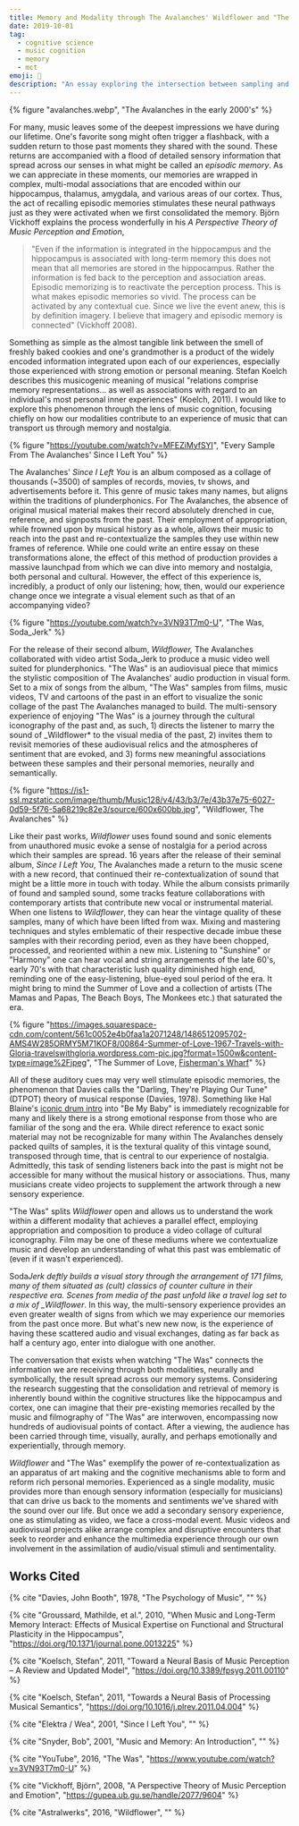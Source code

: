 ```yaml
---
title: Memory and Modality through The Avalanches' Wildflower and "The Was"
date: 2019-10-01
tag:
  - cognitive science
  - music cognition
  - memory
  - mct
emoji: 🌼
description: "An essay exploring the intersection between sampling and nostalgia in The Avalanches"
---
```


{% figure "avalanches.webp", "The Avalanches in the early 2000's" %}

For many, music leaves some of the deepest impressions we have during our lifetime. One's favorite song might often trigger a flashback, with a sudden return to those past moments they shared with the sound. These returns are accompanied with a flood of detailed sensory information that spread across our senses in what might be called an _episodic memory_. As we can appreciate in these moments, our memories are wrapped in complex, multi-modal associations that are encoded within our hippocampus, thalamus, amygdala, and various areas of our cortex. Thus, the act of recalling episodic memories stimulates these neural pathways just as they were activated when we first consolidated the memory. Björn Vickhoff explains the process wonderfully in his _A Perspective Theory of Music Perception and Emotion_,

> "Even if the information is integrated in the hippocampus and the hippocampus is associated with long-term memory this does not mean that all memories are stored in the hippocampus. Rather the information is fed back to the perception and association areas. Episodic memorizing is to reactivate the perception process. This is what makes episodic memories so vivid. The process can be activated by any contextual cue. Since we live the event anew, this is by definition imagery. I believe that imagery and episodic memory is connected" (Vickhoff 2008).

Something as simple as the almost tangible link between the smell of freshly baked cookies and one's grandmother is a product of the widely encoded information integrated upon each of our experiences, especially those experienced with strong emotion or personal meaning. Stefan Koelch describes this musicogenic meaning of musical "relations comprise memory representations… as well as associations with regard to an individual's most personal inner experiences" (Koelch, 2011). I would like to explore this phenomenon through the lens of music cognition, focusing chiefly on how our modalities contribute to an experience of music that can transport us through memory and nostalgia.

{% figure "https://youtube.com/watch?v=MFEZiMyfSYI", "Every Sample From The Avalanches' Since I Left You" %}

The Avalanches' _Since I Left You_ is an album composed as a collage of thousands (~3500) of samples of records, movies, tv shows, and advertisements before it. This genre of music takes many names, but aligns within the traditions of plunderphonics. For The Avalanches, the absence of original musical material makes their record absolutely drenched in cue, reference, and signposts from the past. Their employment of appropriation, while frowned upon by musical history as a whole, allows their music to reach into the past and re-contextualize the samples they use within new frames of reference. While one could write an entire essay on these transformations alone, the effect of this method of production provides a massive launchpad from which we can dive into memory and nostalgia, both personal and cultural. However, the effect of this experience is, incredibly, a product of only our listening; how, then, would our experience change once we integrate a visual element such as that of an accompanying video?

{% figure "https://youtube.com/watch?v=3VN93T7m0-U", "The Was, Soda_Jerk" %}

For the release of their second album, _Wildflower,_ The Avalanches collaborated with video artist Soda_Jerk to produce a music video well suited for plunderphonics. "The Was" is an audiovisual piece that mimics the stylistic composition of The Avalanches' audio production in visual form. Set to a mix of songs from the album, "The Was" samples from films, music videos, TV and cartoons of the past in an effort to visualize the sonic collage of the past The Avalanches managed to build. The multi-sensory experience of enjoying "The Was" is a journey through the cultural iconography of the past and, as such, 1) directs the listener to marry the sound of \_Wildflower\* to the visual media of the past, 2) invites them to revisit memories of these audiovisual relics and the atmospheres of sentiment that are evoked, and 3) forms new meaningful associations between these samples and their personal memories, neurally and semantically.

{% figure "https://is1-ssl.mzstatic.com/image/thumb/Music128/v4/43/b3/7e/43b37e75-6027-0d59-5f76-5a68219c82e3/source/600x600bb.jpg", "Wildflower, The Avalanches" %}

Like their past works, _Wildflower_ uses found sound and sonic elements from unauthored music evoke a sense of nostalgia for a period across which their samples are spread. 16 years after the release of their seminal album, _Since I Left You_, The Avalanches made a return to the music scene with a new record, that continued their re-contextualization of sound that might be a little more in touch with today. While the album consists primarily of found and sampled sound, some tracks feature collaborations with contemporary artists that contribute new vocal or instrumental material. When one listens to _Wildflower_, they can hear the vintage quality of these samples, many of which have been lifted from wax. Mixing and mastering techniques and styles emblematic of their respective decade imbue these samples with their recording period, even as they have been chopped, processed, and reoriented within a new mix. Listening to "Sunshine" or "Harmony" one can hear vocal and string arrangements of the late 60's, early 70's with that characteristic lush quality diminished high end, reminding one of the easy-listening, blue-eyed soul period of the era. It might bring to mind the Summer of Love and a collection of artists (The Mamas and Papas, The Beach Boys, The Monkees etc.) that saturated the era.

{% figure "https://images.squarespace-cdn.com/content/561c0052e4b0faa1a2071248/1486512095702-AMS4W285ORMY5M71KOF8/00864-Summer-of-Love-1967-Travels-with-Gloria-travelswithgloria.wordpress.com-pic.jpg?format=1500w&content-type=image%2Fjpeg", "The Summer of Love, [Fisherman's Wharf](https://www.visitfishermanswharf.com/events/summeroflove)" %}

All of these auditory cues may very well stimulate episodic memories, the phenomenon that Davies calls the "Darling, They're Playing Our Tune" (DTPOT) theory of musical response (Davies, 1978). Something like Hal Blaine's [iconic drum intro](https://musicforants.com/post/123994305022/be-my-baby-drum-beat-mix) into "Be My Baby" is immediately recognizable for many and likely there is a strong emotional response from those who are familiar of the song and the era. While direct reference to exact sonic material may not be recognizable for many within The Avalanches densely packed quilts of samples, it is the textural quality of this vintage sound, transposed through time, that is central to our experience of nostalgia. Admittedly, this task of sending listeners back into the past is might not be accessible for many without the musical history or associations. Thus, many musicians create video projects to supplement the artwork through a new sensory experience.

"The Was" splits _Wildflower_ open and allows us to understand the work within a different modality that achieves a parallel effect, employing appropriation and composition to produce a video collage of cultural iconography. Film may be one of these mediums where we contextualize music and develop an understanding of what this past was emblematic of (even if it wasn't experienced).

Soda*Jerk deftly builds a visual story through the arrangement of 171 films, many of them situated as (cult) classics of counter culture in their respective era. Scenes from media of the past unfold like a travel log set to a mix of \_Wildflower*. In this way, the multi-sensory experience provides an even greater wealth of signs from which we may experience our memories from the past once more. But what's new new now, is the experience of having these scattered audio and visual exchanges, dating as far back as half a century ago, enter into dialogue with one another.

The conversation that exists when watching "The Was" connects the information we are receiving through both modalities, neurally and symbolically, the result spread across our memory systems. Considering the research suggesting that the consolidation and retrieval of memory is inherently bound within the cognitive structures like the hippocampus and cortex, one can imagine that their pre-existing memories recalled by the music and filmography of "The Was" are interwoven, encompassing now hundreds of audiovisual points of contact. After a viewing, the audience has been carried through time, visually, aurally, and perhaps emotionally and experientially, through memory.

_Wildflower_ and "The Was" exemplify the power of re-contextualization as an apparatus of art making and the cognitive mechanisms able to form and reform rich personal memories. Experienced as a single modality, music provides more than enough sensory information (especially for musicians) that can drive us back to the moments and sentiments we've shared with the sound over our life. But once we add a secondary sensory experience, one as stimulating as video, we face a cross-modal event. Music videos and audiovisual projects alike arrange complex and disruptive encounters that seek to reorder and enhance the multimedia experience through our own involvement in the assimilation of audio/visual stimuli and sentimentality.

## Works Cited

{% cite "Davies, John Booth", 1978, "The Psychology of Music", "" %}

{% cite "Groussard, Mathilde, et al.", 2010, "When Music and Long-Term Memory Interact: Effects of Musical Expertise on Functional and Structural Plasticity in the Hippocampus", "https://doi.org/10.1371/journal.pone.0013225" %}

{% cite "Koelsch, Stefan", 2011, "Toward a Neural Basis of Music Perception – A Review and Updated Model", "https://doi.org/10.3389/fpsyg.2011.00110" %}

{% cite "Koelsch, Stefan", 2011, "Towards a Neural Basis of Processing Musical Semantics", "https://doi.org/10.1016/j.plrev.2011.04.004" %}

{% cite "Elektra / Wea", 2001, "Since I Left You", "" %}

{% cite "Snyder, Bob", 2001, "Music and Memory: An Introduction", "" %}

{% cite "YouTube", 2016, "The Was", "https://www.youtube.com/watch?v=3VN93T7m0-U" %}

{% cite "Vickhoff, Björn", 2008, "A Perspective Theory of Music Perception and Emotion", "https://gupea.ub.gu.se/handle/2077/9604" %}

{% cite "Astralwerks", 2016, "Wildflower", "" %}
